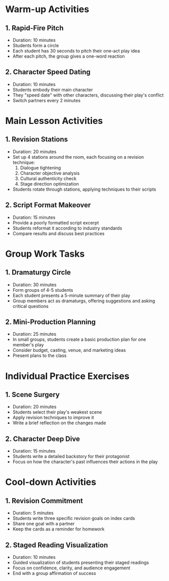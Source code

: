 # Warm-up Activities

## 1. Rapid-Fire Pitch

- Duration: 10 minutes
- Students form a circle
- Each student has 30 seconds to pitch their one-act play idea
- After each pitch, the group gives a one-word reaction

## 2. Character Speed Dating

- Duration: 10 minutes
- Students embody their main character
- They "speed date" with other characters, discussing their play's conflict
- Switch partners every 2 minutes

# Main Lesson Activities

## 1. Revision Stations

- Duration: 20 minutes
- Set up 4 stations around the room, each focusing on a revision technique:
  1. Dialogue tightening
  2. Character objective analysis
  3. Cultural authenticity check
  4. Stage direction optimization
- Students rotate through stations, applying techniques to their scripts

## 2. Script Format Makeover

- Duration: 15 minutes
- Provide a poorly formatted script excerpt
- Students reformat it according to industry standards
- Compare results and discuss best practices

# Group Work Tasks

## 1. Dramaturgy Circle

- Duration: 30 minutes
- Form groups of 4-5 students
- Each student presents a 5-minute summary of their play
- Group members act as dramaturgs, offering suggestions and asking critical questions

## 2. Mini-Production Planning

- Duration: 25 minutes
- In small groups, students create a basic production plan for one member's play
- Consider budget, casting, venue, and marketing ideas
- Present plans to the class

# Individual Practice Exercises

## 1. Scene Surgery

- Duration: 20 minutes
- Students select their play's weakest scene
- Apply revision techniques to improve it
- Write a brief reflection on the changes made

## 2. Character Deep Dive

- Duration: 15 minutes
- Students write a detailed backstory for their protagonist
- Focus on how the character's past influences their actions in the play

# Cool-down Activities

## 1. Revision Commitment

- Duration: 5 minutes
- Students write three specific revision goals on index cards
- Share one goal with a partner
- Keep the cards as a reminder for homework

## 2. Staged Reading Visualization

- Duration: 10 minutes
- Guided visualization of students presenting their staged readings
- Focus on confidence, clarity, and audience engagement
- End with a group affirmation of success